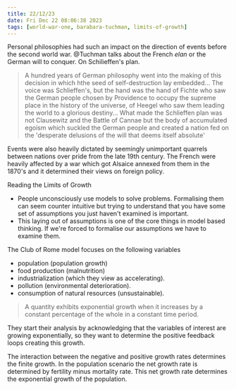 ```yaml
---
title: 22/12/23
date: Fri Dec 22 08:06:38 2023
tags: [world-war-one, barabara-tuchman, limits-of-growth]
---
```


Personal philosophies had such an impact on the direction of events before the second world war. @Tuchman talks about
the French _elan_ or the German will to conquer. On Schilieffen's plan.

> A hundred years of German philosophy went into the making of this decision in which hthe seed of self-destruction lay
> embedded... The voice was Schlieffen's, but the hand was the hand of Fichte who saw the German people chosen by
> Providence to occupy  the supreme place in the history of the universe, of Heegel who saw them leading the world to a
> glorious destiny... What made the Schlieffen plan was not Clausewitz and the Battle of Cannae but the body of accumulated
> egoism which suckled the German people and created a nation fed on the 'desperate delusions of the will that deems
> itself absolute'

Events were also heavily dictated by seemingly unimportant quarrels between nations over pride from the late 19th
century. The French were heavily affected by a war which got Alsaice annexed from them in the 1870's and it determined
their views on foreign policy.

Reading the Limits of Growth

- People unconsciously use models to solve problems. Formalising them can seem counter intuitive but trying to
  understand that you have some set of assumptions you just haven't examined is important.
- This laying out of assumptions is one of the core things in model based thinking. If we're forced to formalise our
  assumptions we have to examine them.

The Club of Rome model focuses on the following variables

- population (population growth)
- food production (malnutrition)
- industrialization (which they view as accelerating).
- pollution (environmental deterioration).
- consumption of natural resources (unsustainable).

> A quantity exhibits exponential growth when it increases by a constant percentage of the whole in a constant time period.

They start their analysis by acknowledging that the variables of interest are growing exponentially, so they want to
determine the positive feedback loops creating this growth.

The interaction between the negative and positive growth rates determines the finite growth. In the population scenario
the net growth rate is determined by fertility minus mortality rate. This net growth rate determines the exponential
growth of the population.
